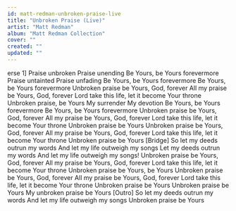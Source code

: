 ```yaml
---
id: matt-redman-unbroken-praise-live
title: "Unbroken Praise (Live)"
artist: "Matt Redman"
album: "Matt Redman Collection"
cover: ""
created: ""
updated: ""
---
```


erse 1]
Praise unbroken
Praise unending
Be Yours, be Yours forevermore
Praise untainted
Praise unfading
Be Yours, be Yours forevermore
Be Yours, be Yours forevermore
Unbroken praise be Yours, God, forever
All my praise be Yours, God, forever
Lord take this life, let it become Your throne
Unbroken praise, be Yours
My surrender
My devotion
Be Yours, be Yours forevermore
Be Yours, be Yours forevermore
Unbroken praise be Yours, God, forever
All my praise be Yours, God, forever
Lord take this life, let it become Your throne
Unbroken praise be Yours
Unbroken praise be Yours, God, forever
All my praise be Yours, God, forever
Lord take this life, let it become Your throne
Unbroken praise be Yours
[Bridge]
So let my deeds outrun my words
And let my life outweigh my songs
Let my deeds outrun my words
And let my life outweigh my songs!
Unbroken praise be Yours, God, forever
All my praise be Yours, God, forever
Lord take this life, let it become Your throne
Unbroken praise be Yours, be Yours
Unbroken praise be Yours, God, forever
All my praise be Yours, God, forever
Lord take this life, let it become Your throne
Unbroken praise be Yours
Unbroken praise be Yours
My unbroken praise be Yours
[Outro]
So let my deeds outrun my words
And let my life outweigh my songs
Unbroken praise be Yours